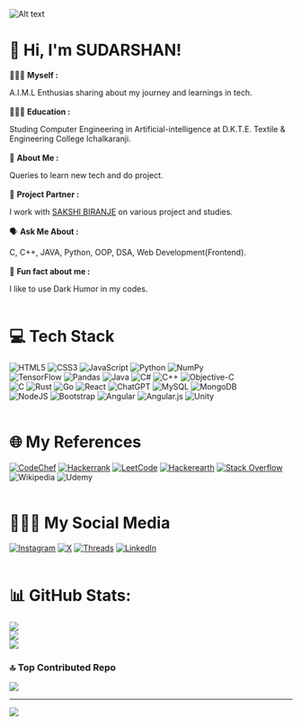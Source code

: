 ![Alt text](https://user-images.githubusercontent.com/90236635/232446433-d5540fa2-fe28-4bb8-b929-cdb51fe61336.gif)
# 👋 Hi, I'm SUDARSHAN!
<!--SPRX77-->
🧑🏻‍💼 **Myself :**<br/>
<!--SPRX77-->
 A.I.M.L Enthusias sharing about my journey and learnings in tech.<br/><br/>
👩🏻‍💻 **Education :**<br>
<!--SPRX77-->
Studing Computer Engineering in Artificial-intelligence at D.K.T.E. Textile & Engineering College Ichalkaranji.<br/><br/>
🧠 **About Me :**<br>
<!--If i found anybody copied my code will be very bad for that person so keep your dirty hands away from my beautiful code-->
Queries to learn new tech and do project.<br/><br/>
👫 **Project Partner :**<br>
<!--SPRX77-->
I work with [SAKSHI BIRANJE](https://github.com/SakshiBiranje) on various project and studies.<br/><br/>
🗣️ **Ask Me About :**<br/>
<!--SPRX77-->
C, C++, JAVA, Python, OOP, DSA, Web Development(Frontend). <br/><br/>
💭 **Fun fact about me :** <br/>
<!--SPRX77-->
I like to use Dark Humor in my codes.<br/><br/>
<!--SPRX77-->
<!--SPRX77-->
# 💻 Tech Stack
![HTML5](https://img.shields.io/badge/html5-%23E34F26.svg?style=for-the-badge&logo=html5&logoColor=white)
![CSS3](https://img.shields.io/badge/css3-%231572B6.svg?style=for-the-badge&logo=css3&logoColor=white)
![JavaScript](https://img.shields.io/badge/javascript-%23323330.svg?style=for-the-badge&logo=javascript&logoColor=%23F7DF1E)
![Python](https://img.shields.io/badge/python-3670A0?style=for-the-badge&logo=python&logoColor=ffdd54)
![NumPy](https://img.shields.io/badge/numpy-%23013243.svg?style=for-the-badge&logo=numpy&logoColor=white)<br>
![TensorFlow](https://img.shields.io/badge/TensorFlow-%23FF6F00.svg?style=for-the-badge&logo=TensorFlow&logoColor=white)
![Pandas](https://img.shields.io/badge/pandas-%23150458.svg?style=for-the-badge&logo=pandas&logoColor=white)
![Java](https://img.shields.io/badge/java-%23ED8B00.svg?style=for-the-badge&logo=openjdk&logoColor=white)
![C#](https://img.shields.io/badge/c%23-%23239120.svg?style=for-the-badge&logo=csharp&logoColor=white)
![C++](https://img.shields.io/badge/c++-%2300599C.svg?style=for-the-badge&logo=c%2B%2B&logoColor=white)
![Objective-C](https://img.shields.io/badge/OBJECTIVE--C-%233A95E3.svg?style=for-the-badge&logo=apple&logoColor=white)<br/>
![C](https://img.shields.io/badge/c-%2300599C.svg?style=for-the-badge&logo=c&logoColor=white)
![Rust](https://img.shields.io/badge/rust-%23000000.svg?style=for-the-badge&logo=rust&logoColor=white)
![Go](https://img.shields.io/badge/go-%2300ADD8.svg?style=for-the-badge&logo=go&logoColor=white)
![React](https://img.shields.io/badge/react-%2320232a.svg?style=for-the-badge&logo=react&logoColor=%2361DAFB)
![ChatGPT](https://img.shields.io/badge/chatGPT-74aa9c?style=for-the-badge&logo=openai&logoColor=white)
![MySQL](https://img.shields.io/badge/mysql-4479A1.svg?style=for-the-badge&logo=mysql&logoColor=white)
![MongoDB](https://img.shields.io/badge/MongoDB-%234ea94b.svg?style=for-the-badge&logo=mongodb&logoColor=white)<br/>
![NodeJS](https://img.shields.io/badge/node.js-6DA55F?style=for-the-badge&logo=node.js&logoColor=white)
![Bootstrap](https://img.shields.io/badge/bootstrap-%238511FA.svg?style=for-the-badge&logo=bootstrap&logoColor=white)
![Angular](https://img.shields.io/badge/angular-%23DD0031.svg?style=for-the-badge&logo=angular&logoColor=white)
![Angular.js](https://img.shields.io/badge/angular.js-%23E23237.svg?style=for-the-badge&logo=angularjs&logoColor=white)
![Unity](https://img.shields.io/badge/unity-%23000000.svg?style=for-the-badge&logo=unity&logoColor=white)<br/><br/>
<!--SPRX77-->
<!--SPRX77-->
# 🌐 My References 
[![CodeChef](https://img.shields.io/badge/CodeChef-%23964B00.svg?style=for-the-badge&logo=CodeChef&logoColor=white)](https://www.codechef.com/users/sudarshan2171)
[![Hackerrank](https://img.shields.io/badge/-Hackerrank-2EC866?style=for-the-badge&logo=HackerRank&logoColor=white)](https://www.hackerrank.com/profile/SUDARSHAN0010)
[![LeetCode](https://img.shields.io/badge/LeetCode-000000?style=for-the-badge&logo=LeetCode&logoColor=#d16c06)](https://leetcode.com/u/sudarshanjadhav9171/)
[![Hackerearth](https://img.shields.io/badge/HackerEarth-%232C3454.svg?&style=for-the-badge&logo=HackerEarth&logoColor=Blue)](https://www.hackerearth.com/@sudarshanjadhav9171)
[![Stack Overflow](https://img.shields.io/badge/-Stackoverflow-FE7A16?logo=stack-overflow&logoColor=white)](https://stackoverflow.com/users/24713969/sudarshan-jadhav)
![Wikipedia](https://img.shields.io/badge/Wikipedia-%23000000.svg?style=for-the-badge&logo=wikipedia&logoColor=white)
![Udemy](https://img.shields.io/badge/Udemy-A435F0?style=for-the-badge&logo=Udemy&logoColor=white)<br/><br/>
<!--SPRX77-->
<!--SPRX77-->
# 🧑🏻‍💼 My Social Media 
[![Instagram](https://img.shields.io/badge/Instagram-%23E4405F.svg?style=for-the-badge&logo=Instagram&logoColor=white)](https://www.instagram.com/sudarshan_jadhav_2/) 
[![X](https://img.shields.io/badge/X-%23000000.svg?style=for-the-badge&logo=X&logoColor=white)](https://twitter.com/SUDARSH70963388)
[![Threads](https://img.shields.io/badge/Threads-000000?style=for-the-badge&logo=Threads&logoColor=white)](https://www.threads.net/@not_yet_0010)
[![LinkedIn](https://img.shields.io/badge/linkedin-%230077B5.svg?style=for-the-badge&logo=linkedin&logoColor=white)](https://www.linkedin.com/in/sudarshan-santaji-jadhav/)
<br/><br/> 
<!--SPRX77-->
<!--SPRX77-->

# 📊 GitHub Stats:
![](https://github-readme-stats.vercel.app/api?username=SUDARSHAN2171&theme=dark&hide_border=false&include_all_commits=false&count_private=false)<br/>
![](https://github-readme-streak-stats.herokuapp.com/?user=SUDARSHAN2171&theme=dark&hide_border=false)<br/>
![](https://github-readme-stats.vercel.app/api/top-langs/?username=SUDARSHAN2171&theme=dark&hide_border=false&include_all_commits=false&count_private=false&layout=compact)
<!--SPRX77-->
<!--SPRX77-->

### 🔝 Top Contributed Repo
![](https://github-contributor-stats.vercel.app/api?username=SUDARSHAN2171&limit=5&theme=tokyonight&combine_all_yearly_contributions=true)
<!--SPRX77-->
---
[![](https://visitcount.itsvg.in/api?id=SUDARSHAN2171&icon=0&color=0)](https://visitcount.itsvg.in)


